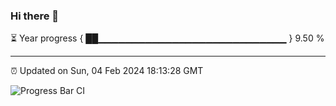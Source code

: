 ### Hi there 👋

⏳ Year progress { ██▁▁▁▁▁▁▁▁▁▁▁▁▁▁▁▁▁▁▁▁▁▁▁▁▁▁▁▁ } 9.50 %

---

⏰ Updated on Sun, 04 Feb 2024 18:13:28 GMT

![Progress Bar CI](https://github.com/liununu/liununu/workflows/Progress%20Bar%20CI/badge.svg)
